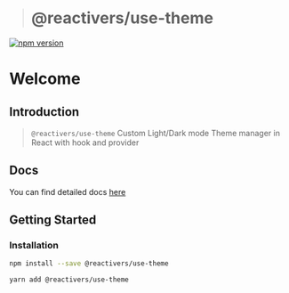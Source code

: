 > # @reactivers/use-theme

[![npm version](https://badge.fury.io/js/@reactivers%2Fuse-theme.svg)](//www.npmjs.com/package/@reactivers/use-theme)

# Welcome

## Introduction

> ```@reactivers/use-theme``` Custom Light/Dark mode Theme manager in React with hook and provider

## Docs
You can find detailed docs [here](https://hooks.reactivers.com/use-theme)

## Getting Started

### Installation

```bash
npm install --save @reactivers/use-theme

yarn add @reactivers/use-theme
```